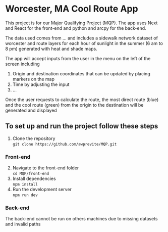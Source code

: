 # Worcester, MA Cool Route App
This project is for our Major Qualifying Project (MQP).
The app uses Next and React for the front-end and python and arcpy for the back-end. 

The data used comes from ... and includes a sidewalk network dataset of worcester and route layers for each hour of sunlight in the summer (6 am to 8 pm) generated with heat and shade maps.

The app will accept inputs from the user in the menu on the left of the screen including  
1. Origin and destination coordinates that can be updated by placing markers on the map  
2. Time by adjusting the input  
3. ...  

Once the user requests to calculate the route, the most direct route (blue) and the cool route (green) from the origin to the destination will be generated and displayed  

## To set up and run the project follow these steps
1. Clone the repository  
`git clone https://github.com/awprevite/MQP.git`

### Front-end
2. Navigate to the front-end folder  
`cd MQP/front-end`  
3. Install dependencies  
`npm install`
4. Run the development server  
`npm run dev`

### Back-end
The back-end cannot be run on others machines due to missing datasets and invalid paths